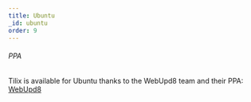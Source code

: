 ```yaml
---
title: Ubuntu
_id: ubuntu
order: 9
---
```


###### PPA

Tilix is available for Ubuntu thanks to the WebUpd8 team and their PPA: [WebUpd8](https://launchpad.net/~webupd8team/+archive/ubuntu/terminix)
